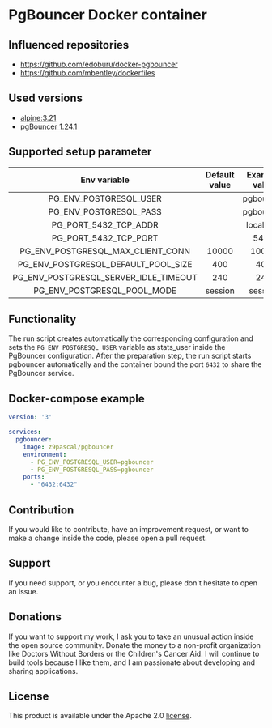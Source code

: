 # PgBouncer Docker container

## Influenced repositories
- https://github.com/edoburu/docker-pgbouncer
- https://github.com/mbentley/dockerfiles

## Used versions
- [alpine:3.21](https://hub.docker.com/_/alpine)
- [pgBouncer 1.24.1](https://github.com/pgbouncer/pgbouncer/releases/tag/pgbouncer_1_24_1)
## Supported setup parameter
| Env variable | Default value | Example value | Required |
|:------------:|:-------------:|:-------------:|:--------:|
| PG_ENV_POSTGRESQL_USER |  | pgbouncer | Yes |
| PG_ENV_POSTGRESQL_PASS |  | pgbouncer | Yes |
| PG_PORT_5432_TCP_ADDR |  | localhost  | No |
| PG_PORT_5432_TCP_PORT |  | 5432 | No |
| PG_ENV_POSTGRESQL_MAX_CLIENT_CONN | 10000 | 10000 | No |
| PG_ENV_POSTGRESQL_DEFAULT_POOL_SIZE | 400 | 400 | No |
| PG_ENV_POSTGRESQL_SERVER_IDLE_TIMEOUT | 240 | 240 | No |
| PG_ENV_POSTGRESQL_POOL_MODE | session | session | No |

## Functionality
The run script creates automatically the corresponding configuration and sets the ```PG_ENV_POSTGRESQL_USER``` variable as stats_user inside the PgBouncer configuration. After the preparation step, the run script starts pgbouncer automatically and the container bound the port ```6432``` to share the PgBouncer service.


## Docker-compose example

```yaml
version: '3'

services:
  pgbouncer:
    image: z9pascal/pgbouncer
    environment:
      - PG_ENV_POSTGRESQL_USER=pgbouncer
      - PG_ENV_POSTGRESQL_PASS=pgbouncer
    ports:
      - "6432:6432"
```

## Contribution

If you would like to contribute, have an improvement request, or want to make a change inside the code, please open a pull request.

## Support

If you need support, or you encounter a bug, please don't hesitate to open an issue.

## Donations

If you want to support my work, I ask you to take an unusual action inside the open source community. Donate the money to a non-profit organization like Doctors Without Borders or the Children's Cancer Aid. I will continue to build tools because I like them, and I am passionate about developing and sharing applications.

## License

This product is available under the Apache 2.0 [license](LICENSE).
